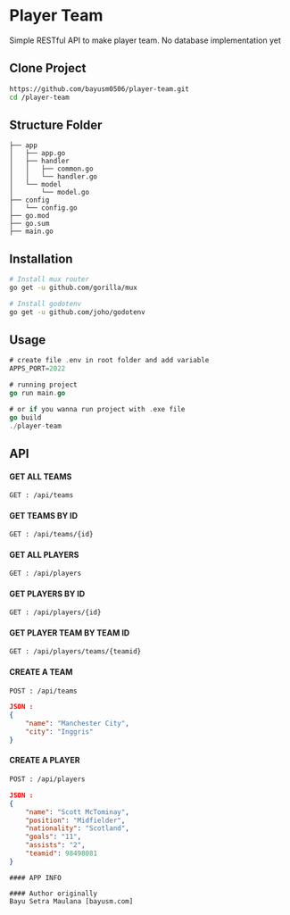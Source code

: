 # Player Team

Simple RESTful API to make player team. No database implementation yet

## Clone Project

```bash
https://github.com/bayusm0506/player-team.git
cd /player-team
```

## Structure Folder

```
├── app
│   ├── app.go
│   ├── handler
│   │   ├── common.go
│   │   └── handler.go
│   └── model
│       └── model.go
├── config
│   └── config.go
├── go.mod
├── go.sum
├── main.go
```

## Installation

```bash
# Install mux router
go get -u github.com/gorilla/mux

# Install godotenv
go get -u github.com/joho/godotenv
```

## Usage

```go
# create file .env in root folder and add variable
APPS_PORT=2022

# running project
go run main.go

# or if you wanna run project with .exe file
go build
./player-team
```

## API

#### GET ALL TEAMS
```sh
GET : /api/teams
```
#### GET TEAMS BY ID
```sh
GET : /api/teams/{id}
```
#### GET ALL PLAYERS
```sh
GET : /api/players
```
#### GET PLAYERS BY ID
```sh
GET : /api/players/{id}
```
#### GET PLAYER TEAM BY TEAM ID
```sh
GET : /api/players/teams/{teamid}
```
#### CREATE A TEAM
```sh
POST : /api/teams
```
```json
JSON : 
{
    "name": "Manchester City",
    "city": "Inggris"
}
```
#### CREATE A PLAYER
```sh
POST : /api/players
```
```json
JSON : 
{
    "name": "Scott McTominay",
    "position": "Midfielder",
    "nationality": "Scotland",
    "goals": "11",
    "assists": "2",
    "teamid": 98498081
}
```

```
#### APP INFO

#### Author originally
Bayu Setra Maulana [bayusm.com]
```
